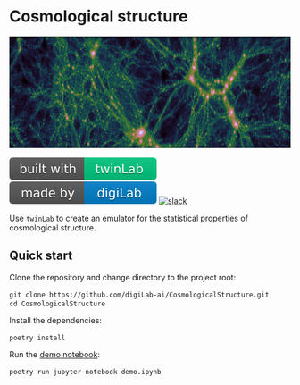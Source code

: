 # Cosmological structure

<p align="center">
    <img src="./resources/images/density.png" width="800" height="200" />
</p>

![twinLab](./resources/images/twinLab_badge.svg)
![digiLab](./resources/images/digiLab_badge.svg)
[![slack](https://img.shields.io/badge/slack-@digilabglobal-purple.svg?logo=slack)](https://digilabglobal.slack.com)

Use `twinLab` to create an emulator for the statistical properties of cosmological structure.

## Quick start

Clone the repository and change directory to the project root:
```shell
git clone https://github.com/digiLab-ai/CosmologicalStructure.git
cd CosmologicalStructure
```

Install the dependencies:
```shell
poetry install
```

Run the [demo notebook](./demo.ipynb):
```shell
poetry run jupyter notebook demo.ipynb
```
